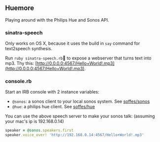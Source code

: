 ## Huemore

Playing around with the Philips Hue and Sonos API.

### sinatra-speech

Only works on OS X, because it uses the build in `say` command for text2speech synthesis.

Run `ruby sinatra-speech.rb` to expose a webserver that turns text into mp3.
Thy this: [http://0.0.0.0:4567/Hello+World!.mp3](http://0.0.0.0:4567/Hello+World!.mp3).

### console.rb

Start an IRB console with 2 instance variables:

* `@sonos`: a sonos client to your local sonos system. See [soffes/sonos](https://github.com/soffes/sonos)
* `@hue`: a philips hue client. See [soffes/hue](https://github.com/soffes/hue)

You can use the above speech server to make your sonos talk:
(assuming your mac's ip is 192.168.0.14)

```ruby
speaker = @sonos.speakers.first
speaker.voice_over! 'http://192.168.0.14:4567/Hello+World!.mp3'
```
